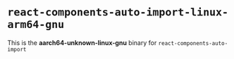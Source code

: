 # `react-components-auto-import-linux-arm64-gnu`

This is the **aarch64-unknown-linux-gnu** binary for `react-components-auto-import`
